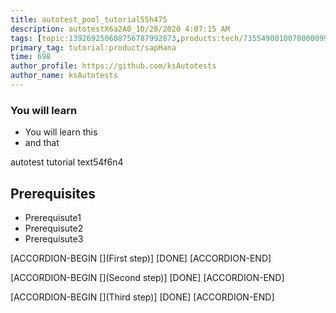 ```yaml
---
title: autotest_pool_tutorial55h475
description: autotestX6a2A0_10/28/2020 4:07:15 AM
tags: [topic:139269250608756787992873,products:tech/73554900100700000996,tutorial:experience/advanced]
primary_tag: tutorial:product/sapHana
time: 698
author_profile: https://github.com/ksAutotests
author_name: ksAutotests
---
```

### You will learn
- You will learn this
- and that

autotest tutorial text54f6n4

## Prerequisites
- Prerequisute1
- Prerequisute2
- Prerequisute3

[ACCORDION-BEGIN [](First step)]
[DONE]
[ACCORDION-END]

[ACCORDION-BEGIN [](Second step)]
[DONE]
[ACCORDION-END]

[ACCORDION-BEGIN [](Third step)]
[DONE]
[ACCORDION-END]

